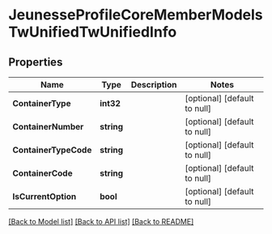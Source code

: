 # JeunesseProfileCoreMemberModelsTwUnifiedTwUnifiedInfo

## Properties
Name | Type | Description | Notes
------------ | ------------- | ------------- | -------------
**ContainerType** | **int32** |  | [optional] [default to null]
**ContainerNumber** | **string** |  | [optional] [default to null]
**ContainerTypeCode** | **string** |  | [optional] [default to null]
**ContainerCode** | **string** |  | [optional] [default to null]
**IsCurrentOption** | **bool** |  | [optional] [default to null]

[[Back to Model list]](../README.md#documentation-for-models) [[Back to API list]](../README.md#documentation-for-api-endpoints) [[Back to README]](../README.md)


